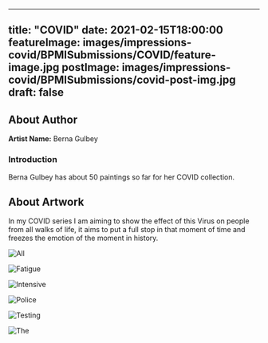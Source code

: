 
---
title: "COVID"
date: 2021-02-15T18:00:00
featureImage: images/impressions-covid/BPMISubmissions/COVID/feature-image.jpg
postImage: images/impressions-covid/BPMISubmissions/covid-post-img.jpg
draft: false
---

## About Author

**Artist Name:** Berna Gulbey

### Introduction
Berna Gulbey has about 50 paintings so far for her COVID collection.

## About Artwork
In my COVID series I am aiming to show the effect of this Virus on people from all walks of life, it aims to put a full stop in that moment of time and freezes the emotion of the moment in history.

![All](../../images/impressions-covid/BPMISubmissions/COVID/All.jpg)

![Fatigue](../../images/impressions-covid/BPMISubmissions/COVID/Fatigue.jpg)

![Intensive](../../images/impressions-covid/BPMISubmissions/COVID/Intensive.jpg)

![Police](../../images/impressions-covid/BPMISubmissions/COVID/Police.jpg)

![Testing](../../images/impressions-covid/BPMISubmissions/COVID/Testing.jpg)

![The](../../images/impressions-covid/BPMISubmissions/COVID/The.jpg)
